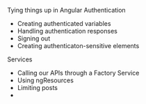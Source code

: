 Tying things up in Angular
Authentication
- Creating authenticated variables
- Handling authentication responses
- Signing out
- Creating authenticaton-sensitive elements

Services
- Calling our APIs through a Factory Service
- Using ngResources
- Limiting posts
- 
